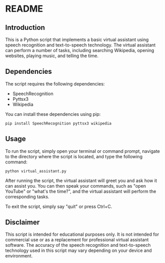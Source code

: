 # README

## Introduction
This is a Python script that implements a basic virtual assistant using speech recognition and text-to-speech technology. The virtual assistant can perform a number of tasks, including searching Wikipedia, opening websites, playing music, and telling the time.

## Dependencies
The script requires the following dependencies:
- SpeechRecognition
- Pyttsx3
- Wikipedia

You can install these dependencies using pip:
```
pip install SpeechRecognition pyttsx3 wikipedia
```

## Usage
To run the script, simply open your terminal or command prompt, navigate to the directory where the script is located, and type the following command:
```
python virtual_assistant.py
```

After running the script, the virtual assistant will greet you and ask how it can assist you. You can then speak your commands, such as "open YouTube" or "what's the time?", and the virtual assistant will perform the corresponding tasks.

To exit the script, simply say "quit" or press Ctrl+C.

## Disclaimer
This script is intended for educational purposes only. It is not intended for commercial use or as a replacement for professional virtual assistant software. The accuracy of the speech recognition and text-to-speech technology used in this script may vary depending on your device and environment.
